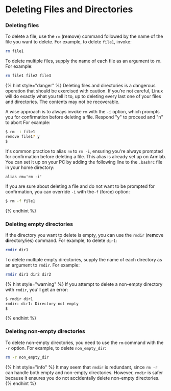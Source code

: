 # Deleting Files and Directories

### Deleting files

To delete a file, use the `rm` (**r**e**m**ove) command followed by the name of the file you want to delete. For example, to delete `file1`, invoke:

```bash
rm file1
```

To delete multiple files, supply the name of each file as an argument to `rm`. For example:

```bash
rm file1 file2 file3
```

{% hint style="danger" %}
Deleting files and directories is a dangerous operation that should be exercised with caution. If you’re not careful, Linux will do exactly what you tell it to, up to deleting every last one of your files and directories. The contents may not be recoverable.&#x20;

A wise approach is to always invoke `rm` with the `-i` option, which prompts you for confirmation before deleting a file. Respond "y" to proceed and "n" to abort  For example:&#x20;

```bash
$ rm -i file1
remove file1? y
$
```

It's common practice to alias `rm` to `rm -i`, ensuring you're always prompted for confirmation before deleting a file. This alias is already set up on Armlab. You can set it up on your PC by adding the following line to the `.bashrc` file in your home directory:

```
alias rm='rm -i'
```

If you are sure about deleting a file and do not want to be prompted for confirmation, you can override `-i` with the`-f` (force) option:

```bash
$ rm -f file1
```
{% endhint %}

### Deleting empty directories

If the directory you want to delete is empty, you can use the `rmdir` (**r**e**m**ove **dir**ectory/ies) command. For example, to delete `dir1`:

```bash
rmdir dir1
```

To delete multiple empty directories, supply the name of each directory as an argument to `rmdir`. For example:&#x20;

```bash
rmdir dir1 dir2 dir2
```

{% hint style="warning" %}
If you attempt to delete a non-empty directory with `rmdir`, you'll get an error:&#x20;

```bash
$ rmdir dir1
rmdir: dir1: Directory not empty
$
```
{% endhint %}

### Deleting non-empty directories

To delete non-empty directories, you need to use the `rm` command with the `-r` option. For example, to delete `non_empty_dir`:

```bash
rm -r non_empty_dir
```

{% hint style="info" %}
It may seem that `rmdir` is redundant, since `rm -r` can handle both empty and non-empty directories. However, `rmdir` is safer because it ensures you do not accidentally delete non-empty directories.
{% endhint %}
